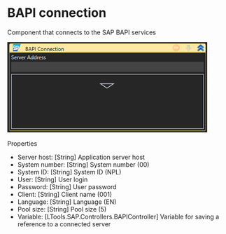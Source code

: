 # BAPI connection

Component that connects to the SAP BAPI services

![](<../../../../.gitbook/assets/image (304).png>)

Properties

* Server host: \[String] Application server host
* System number: \[String] System number (00)
* System ID: \[String] System ID (NPL)
* User: \[String] User login
* Password: \[String] User password
* Client: \[String] Client name (001)
* Language: \[String] Language (EN)
* Pool size: \[String] Pool size (5)
* Variable: \[LTools.SAP.Controllers.BAPIController] Variable for saving a reference to a connected server
